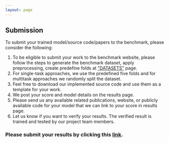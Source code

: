 ```yaml
---
layout: page
---
```

## Submission

To submit your trained model/source code/papers to the benchmark, please consider the following:
1. To be eligible to submit your work to the benchmark website, please follow the steps to generate the benchmark dataset, apply preprocessing, create predefine folds at ["DATASETS"](/datasets) page.
2. For single-task approaches, we use the predefined five folds and for multitask approaches we randomly split the dataset.
3. Feel free to download our implemented source code and use them as a template for your work.
4. We post your score and model details on the results page.
5. Please send us any available related publications, website, or publicly available code for your model that we can link to your score in results page.
6. Let us know if you want to verify your results. The verified result is trained and tested by our project team members.

### Please submit your results by clicking this [link](http://bus.midalab.net/competition/3).
